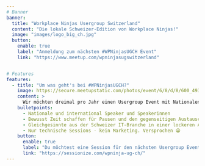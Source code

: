 ```yaml
---
# Banner
banner:
  title: "Workplace Ninjas Usergroup Switzerland"
  content: "Die lokale Schweizer-Edition von Workplace Ninjas!"
  image: "images/logo_big_ch.jpg"
  button:
    enable: true
    label: "Anmeldung zum nächsten #WPNinjasUGCH Event"
    link: "https://www.meetup.com/wpninjasugswitzerland"


# Features
features:
  - title: "Um was geht's bei #WPNinjasUGCH?"
    image: https://secure.meetupstatic.com/photos/event/6/8/d/8/600_493766840.webp?w=384
    content: >
      Wir möchten dreimal pro Jahr einen Usergroup Event mit Nationalen und internationalen Speakern organisieren und uns rund um die Themen Endpoint Management, Security und Identity mit Microsoft Fokus austauschen.
    bulletpoints:
      - Nationale und international Speaker und Speakerinnen
      - Bewusst Zeit schaffen für Pausen und den gegenseitigen Austausch
      - Gleichgesinnte aus der Schweizer IT-Branche in einer lockeren Atmosphäre kennelernen
      - Nur technische Sessions - kein Marketing. Versprochen 😀
    button:
      enable: true
      label: "Du möchtest eine Session für den nächsten Usergroup Event eingeben?"
      link: "https://sessionize.com/wpninja-ug-ch/"
---
```

